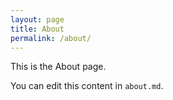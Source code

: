 ```yaml
---
layout: page
title: About
permalink: /about/
---
```


This is the About page.

You can edit this content in `about.md`.